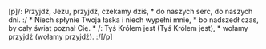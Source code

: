 [p]/: Przyjdź, Jezu, przyjdź, czekamy dziś, * do naszych serc, do naszych dni. :/ * Niech spłynie Twoja łaska i niech wypełni mnie, * bo nadszedł czas, by cały świat poznał Cię. * /: Tyś Królem jest (Tyś Królem jest), * wołamy przyjdź (wołamy przyjdź). :/[/p]